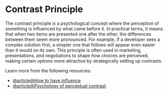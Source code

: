 # Contrast Principle

The contrast principle is a psychological concept where the perception of something is influenced by what came before it. In practical terms, it means that when two items are presented one after the other, the differences between them seem more pronounced. For example, if a developer sees a complex solution first, a simpler one that follows will appear even easier than it would on its own. This principle is often used in marketing, presentations, and negotiations to shape how choices are perceived, making certain options more attractive by strategically setting up contrasts.

Learn more from the following resources:

- [@article@How to have influence](https://www.ethosdebate.com/influence-part-2-contrast-principle/)
- [@article@Psychology of perceptual contrast](https://www.linkedin.com/pulse/psychology-perceptual-contrast-devender-kumar/)